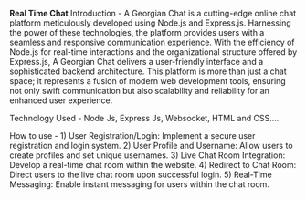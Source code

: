 **Real Time Chat**
Introduction - A Georgian Chat is a cutting-edge online chat platform meticulously developed using Node.js and Express.js. Harnessing the power of these technologies, the platform provides users with a seamless and responsive communication experience. With the efficiency of Node.js for real-time interactions and the organizational structure offered by Express.js, A Georgian Chat delivers a user-friendly interface and a sophisticated backend architecture. This platform is more than just a chat space; it represents a fusion of modern web development tools, ensuring not only swift communication but also scalability and reliability for an enhanced user experience.

Technology Used - Node Js, Express Js, Websocket, HTML and CSS....

How to use - 1) User Registration/Login:
               	Implement a secure user registration and login system.
             2) User Profile and Username:
	               Allow users to create profiles and set unique usernames.
             3) Live Chat Room Integration:
	               Develop a real-time chat room within the website.
             4) Redirect to Chat Room:
                	Direct users to the live chat room upon successful login.
             5) Real-Time Messaging:
	               Enable instant messaging for users within the chat room.
